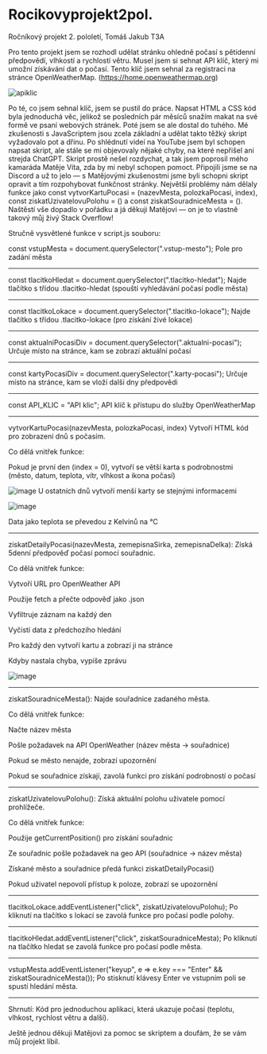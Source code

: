 # Rocikovyprojekt2pol.
Ročníkový projekt 2. pololetí, Tomáš Jakub T3A

Pro tento projekt jsem se rozhodl udělat stránku ohledně počasí s pětidenní předpovědí, vlhkostí a rychlostí větru.
Musel jsem si sehnat API klíč, který mi umožní získávání dat o počasí. Tento klíč jsem sehnal za registraci na stránce OpenWeatherMap. (https://home.openweathermap.org)

![apiklic](https://github.com/user-attachments/assets/55d982a2-978d-4637-9358-81974d7203d6)

Po té, co jsem sehnal klíč, jsem se pustil do práce.
Napsat HTML a CSS kód byla jednoduchá věc, jelikož se posledních pár měsíců snažím makat na své formě ve psaní webových stránek. Poté jsem se ale dostal do tuhého. Mé zkušenosti s JavaScriptem jsou zcela základní a udělat takto těžký skript vyžadovalo pot a dřinu.
Po shlédnutí videí na YouTube jsem byl schopen napsat skript, ale stále se mi objevovaly nějaké chyby, na které nepřišel ani strejda ChatGPT. Skript prostě nešel rozdychat, a tak jsem poprosil mého kamaráda Matěje Víta, zda by mi nebyl schopen pomoct. Připojili jsme se na Discord a už to jelo — s Matějovými zkušenostmi jsme byli schopni skript opravit a tím rozpohybovat funkčnost stránky. Největší problémy nám dělaly funkce jako const vytvorKartuPocasi = (nazevMesta, polozkaPocasi, index), const ziskatUzivatelovuPolohu = () a const ziskatSouradniceMesta = ().
Naštěstí vše dopadlo v pořádku a já děkuji Matějovi — on je to vlastně takový můj živý Stack Overflow!

Stručně vysvětlené funkce v script.js souboru:

const vstupMesta = document.querySelector(".vstup-mesto");
Pole pro zadání města

_____________________________________________________________________________

const tlacitkoHledat = document.querySelector(".tlacitko-hledat");
Najde tlačítko s třídou .tlacitko-hledat (spouští vyhledávání počasí podle města)

_____________________________________________________________________________

const tlacitkoLokace = document.querySelector(".tlacitko-lokace");
Najde tlačítko s třídou .tlacitko-lokace (pro získání živé lokace)

_____________________________________________________________________________

const aktualniPocasiDiv = document.querySelector(".aktualni-pocasi");
Určuje místo na stránce, kam se zobrazí aktuální počasí

_____________________________________________________________________________

const kartyPocasiDiv = document.querySelector(".karty-pocasi");
Určuje místo na stránce, kam se vloží další dny předpovědi

_____________________________________________________________________________

const API_KLIC = "API klic";
API klíč k přístupu do služby OpenWeatherMap

_____________________________________________________________________________

vytvorKartuPocasi(nazevMesta, polozkaPocasi, index)
Vytvoří HTML kód pro zobrazení dnů s počasím.

Co dělá vnitřek funkce:

Pokud je první den (index = 0), vytvoří se větší karta s podrobnostmi (město, datum, teplota, vítr, vlhkost a ikona počasí)

![image](https://github.com/user-attachments/assets/accffc36-9bae-48b7-a46e-25758eda5bbf)
U ostatních dnů vytvoří menší karty se stejnými informacemi

![image](https://github.com/user-attachments/assets/c96a2c93-68b3-44d5-a17b-4ccdf95f4cad)

Data jako teplota se převedou z Kelvinů na °C

_____________________________________________________________________________

ziskatDetailyPocasi(nazevMesta, zemepisnaSirka, zemepisnaDelka): Získá 5denní předpověď počasí pomocí souřadnic.

Co dělá vnitřek funkce:

Vytvoří URL pro OpenWeather API

Použije fetch a přečte odpověď jako .json

Vyfiltruje záznam na každý den

Vyčistí data z předchozího hledání

Pro každý den vytvoří kartu a zobrazí ji na stránce

Kdyby nastala chyba, vypíše zprávu

![image](https://github.com/user-attachments/assets/e45cf871-2ecf-40c7-8764-852688ac44c2)

_____________________________________________________________________________

ziskatSouradniceMesta(): Najde souřadnice zadaného města.

Co dělá vnitřek funkce:

Načte název města

Pošle požadavek na API OpenWeather (název města → souřadnice)

Pokud se město nenajde, zobrazí upozornění

Pokud se souřadnice získají, zavolá funkci pro získání podrobností o počasí

_____________________________________________________________________________

ziskatUzivatelovuPolohu(): Získá aktuální polohu uživatele pomocí prohlížeče.

Co dělá vnitřek funkce:

Použije getCurrentPosition() pro získání souřadnic

Ze souřadnic pošle požadavek na geo API (souřadnice → název města)

Získané město a souřadnice předá funkci ziskatDetailyPocasi()

Pokud uživatel nepovolí přístup k poloze, zobrazí se upozornění

_____________________________________________________________________________

tlacitkoLokace.addEventListener("click", ziskatUzivatelovuPolohu);
Po kliknutí na tlačítko s lokací se zavolá funkce pro počasí podle polohy.

_____________________________________________________________________________

tlacitkoHledat.addEventListener("click", ziskatSouradniceMesta);
Po kliknutí na tlačítko hledat se zavolá funkce pro počasí podle města.

_____________________________________________________________________________

vstupMesta.addEventListener("keyup", e => e.key === "Enter" && ziskatSouradniceMesta());
Po stisknutí klávesy Enter ve vstupním poli se spustí hledání města.

_____________________________________________________________________________

Shrnutí:
Kód pro jednoduchou aplikaci, která ukazuje počasí (teplotu, vlhkost, rychlost větru a další).

Ještě jednou děkuji Matějovi za pomoc se skriptem a doufám, že se vám můj projekt líbil.





